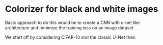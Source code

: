 # Colorizer for black and white images

Basic approach to do this would be to create a CNN with u-net like architecture and minimize the training loss on an image dataset.

We start off by considering CIFAR-10 and the classic U-Net then. 
